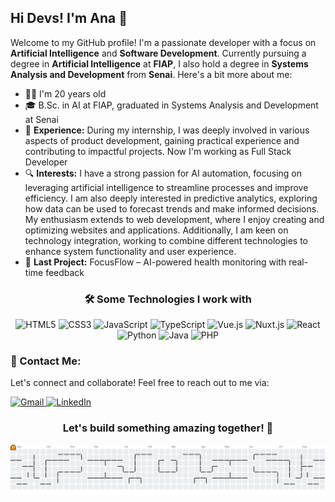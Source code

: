 <h2 align="left">Hi Devs! I'm Ana 👋</h2>

<p align="left">Welcome to my GitHub profile! I'm a passionate developer with a focus on <strong>Artificial Intelligence</strong> and <strong>Software Development</strong>. Currently pursuing a degree in <strong>Artificial Intelligence</strong> at <strong>FIAP</strong>, I also hold a degree in <strong>Systems Analysis and Development</strong> from <strong>Senai</strong>. Here's a bit more about me:</p>

<ul align="left">
  <li>👩‍💻 I'm 20 years old</li>
  <li>🎓 B.Sc. in AI at FIAP, graduated in Systems Analysis and Development at Senai</li>
  <li>💼 <strong>Experience:</strong> During my internship, I was deeply involved in various aspects of product development, gaining practical experience and contributing to impactful projects. Now I'm working as Full Stack Developer</li>
  <li>🔍 <strong>Interests:</strong> I have a strong passion for AI automation, focusing on leveraging artificial intelligence to streamline processes and improve efficiency. I am also deeply interested in predictive analytics, exploring how data can be used to forecast trends and make informed decisions. My enthusiasm extends to web development, where I enjoy creating and optimizing websites and applications. Additionally, I am keen on technology integration, working to combine different technologies to enhance system functionality and user experience.</li>
  <li>🌟 <strong>Last Project:</strong> FocusFlow – AI-powered health monitoring with real-time feedback</li>
</ul>


<h3 align="center">🛠️ Some Technologies I work with</h3>

<div align="center" style="margin-bottom: 20px;">
  <img src="https://cdn.jsdelivr.net/gh/devicons/devicon/icons/html5/html5-original.svg" height="40" width="52" alt="HTML5" />
  <img src="https://cdn.jsdelivr.net/gh/devicons/devicon/icons/css3/css3-original.svg" height="40" width="52" alt="CSS3" />
  <img src="https://cdn.jsdelivr.net/gh/devicons/devicon/icons/javascript/javascript-original.svg" height="40" width="52" alt="JavaScript" />
  <img src="https://cdn.jsdelivr.net/gh/devicons/devicon/icons/typescript/typescript-original.svg" height="40" width="52" alt="TypeScript" />
  <img src="https://cdn.jsdelivr.net/gh/devicons/devicon/icons/vuejs/vuejs-original.svg" height="40" width="52" alt="Vue.js" />
  <img src="https://cdn.jsdelivr.net/gh/devicons/devicon/icons/nuxtjs/nuxtjs-original.svg" height="40" width="52" alt="Nuxt.js" />
  <img src="https://cdn.jsdelivr.net/gh/devicons/devicon/icons/react/react-original.svg" height="40" width="52" alt="React" />
  <img src="https://cdn.jsdelivr.net/gh/devicons/devicon/icons/python/python-original.svg" height="40" width="52" alt="Python" />
  <img src="https://cdn.jsdelivr.net/gh/devicons/devicon/icons/java/java-original.svg" height="40" width="52" alt="Java" />
  <img src="https://cdn.jsdelivr.net/gh/devicons/devicon/icons/php/php-original.svg" height="40" width="52" alt="PHP" />
</div>

### 💬 Contact Me:

<p align="left">Let's connect and collaborate! Feel free to reach out to me via:</p>

<a href="mailto:anaoliveira4267@gmail.com" target="_blank">
  <img src="https://img.shields.io/static/v1?message=Gmail&logo=gmail&label=&color=D14836&logoColor=white&labelColor=&style=flat" height="35" alt="Gmail" />
</a>
<a href="https://www.linkedin.com/in/ana-ara%C3%BAjo-677592212" target="_blank">
  <img src="https://img.shields.io/static/v1?message=LinkedIn&logo=linkedin&label=&color=0077B5&logoColor=white&labelColor=&style=flat" height="35" alt="LinkedIn" />
</a>

<h3 align="center">Let's build something amazing together! 🚀</h3>

<picture>
  <source media="(prefers-color-scheme: dark)" srcset="https://raw.githubusercontent.com/Ana150/Ana150/output/pacman-contribution-graph-dark.svg">
  <source media="(prefers-color-scheme: light)" srcset="https://raw.githubusercontent.com/Ana150/Ana150/output/pacman-contribution-graph.svg">
  <img alt="pacman contribution graph" src="https://raw.githubusercontent.com/Ana150/Ana150/output/pacman-contribution-graph.svg">
</picture>

###
